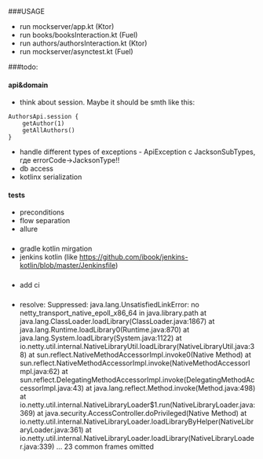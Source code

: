 ###USAGE
- run mockserver/app.kt (Ktor)
- run books/booksInteraction.kt (Fuel)
- run authors/authorsInteraction.kt (Ktor)
- run mockserver/asynctest.kt (Fuel) 


###todo:
#### api&domain
- think about session. Maybe it should be smth like this:
```
AuthorsApi.session {
    getAuthor(1)
    getAllAuthors()
}
```
- handle different types of exceptions - ApiException с JacksonSubTypes, где errorCode->JacksonType!! 
- db access
- kotlinx serialization
#### tests
- preconditions
- flow separation
- allure
### 
- gradle kotlin mirgation
- jenkins kotlin (like https://github.com/ibook/jenkins-kotlin/blob/master/Jenkinsfile)
###
- add ci

###
- resolve:
	Suppressed: java.lang.UnsatisfiedLinkError: no netty_transport_native_epoll_x86_64 in java.library.path
		at java.lang.ClassLoader.loadLibrary(ClassLoader.java:1867)
		at java.lang.Runtime.loadLibrary0(Runtime.java:870)
		at java.lang.System.loadLibrary(System.java:1122)
		at io.netty.util.internal.NativeLibraryUtil.loadLibrary(NativeLibraryUtil.java:38)
		at sun.reflect.NativeMethodAccessorImpl.invoke0(Native Method)
		at sun.reflect.NativeMethodAccessorImpl.invoke(NativeMethodAccessorImpl.java:62)
		at sun.reflect.DelegatingMethodAccessorImpl.invoke(DelegatingMethodAccessorImpl.java:43)
		at java.lang.reflect.Method.invoke(Method.java:498)
		at io.netty.util.internal.NativeLibraryLoader$1.run(NativeLibraryLoader.java:369)
		at java.security.AccessController.doPrivileged(Native Method)
		at io.netty.util.internal.NativeLibraryLoader.loadLibraryByHelper(NativeLibraryLoader.java:361)
		at io.netty.util.internal.NativeLibraryLoader.loadLibrary(NativeLibraryLoader.java:339)
		... 23 common frames omitted